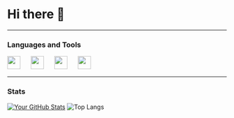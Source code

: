 # Hi there 👋

---

### Languages and Tools

<p>
  <img width="30px" style="padding-right: 20px; display: inline;" src="https://cdn.jsdelivr.net/gh/devicons/devicon@latest/icons/javascript/javascript-original.svg" />
  <img width="30px" style="padding-right: 20px; display: inline;" src="https://cdn.jsdelivr.net/gh/devicons/devicon@latest/icons/html5/html5-plain.svg" />
  <img width="30px" style="padding-right: 20px; display: inline;" src="https://cdn.jsdelivr.net/gh/devicons/devicon@latest/icons/css3/css3-original.svg" />
  <img width="30px" style="padding-right: 20px; display: inline;" src="https://cdn.jsdelivr.net/gh/devicons/devicon@latest/icons/vscode/vscode-original.svg" />
</p>

---

### Stats

[![Your GitHub Stats](https://github-readme-stats.vercel.app/api?username=grunde1234&show_icons=true&theme=radical)](https://github.com/grunde1234)
![Top Langs](https://github-readme-stats.vercel.app/api/top-langs/?username=grunde1234&hide_progress=true)

